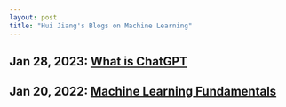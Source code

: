 ```yaml
---
layout: post
title: "Hui Jiang's Blogs on Machine Learning"
---
```


## Jan 28, 2023: [What is ChatGPT](_posts/2023-01-28-What-Is-ChatGPT.md)

## Jan 20, 2022: [Machine Learning Fundamentals](_post/2022-01-20-Machine-Learning-Fundamentals.md)
